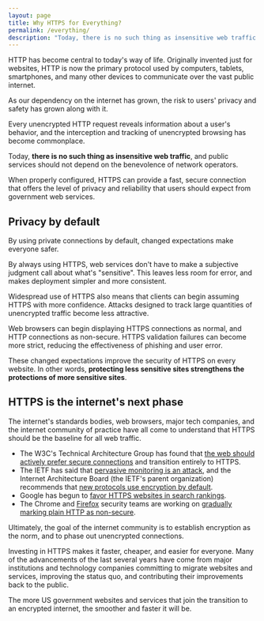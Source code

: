```yaml
---
layout: page
title: Why HTTPS for Everything?
permalink: /everything/
description: "Today, there is no such thing as insensitive web traffic. By simply always using HTTPS, both people and browsers can make safer assumptions about secure connections."
---
```


HTTP has become central to today's way of life. Originally invented just for websites, HTTP is now the primary protocol used by computers, tablets, smartphones, and many other devices to communicate over the vast public internet.

As our dependency on the internet has grown, the risk to users' privacy and safety has grown along with it.

Every unencrypted HTTP request reveals information about a user's behavior, and the interception and tracking of unencrypted browsing has become commonplace.

Today, **there is no such thing as insensitive web traffic**, and public services should not depend on the benevolence of network operators.

When properly configured, HTTPS can provide a fast, secure connection that offers the level of privacy and reliability that users should expect from government web services.

## Privacy by default

By using private connections by default, changed expectations make everyone safer.

By always using HTTPS, web services don't have to make a subjective judgment call about what's "sensitive". This leaves less room for error, and makes deployment simpler and more consistent.

Widespread use of HTTPS also means that clients can begin assuming HTTPS with more confidence. Attacks designed to track large quantities of unencrypted traffic become less attractive.

Web browsers can begin displaying HTTPS connections as normal, and HTTP connections as non-secure. HTTPS validation failures can become more strict, reducing the effectiveness of phishing and user error.

These changed expectations improve the security of HTTPS on every website. In other words, **protecting less sensitive sites strengthens the protections of more sensitive sites**.

## HTTPS is the internet's next phase

The internet's standards bodies, web browsers, major tech companies, and the internet community of practice have all come to understand that HTTPS should be the baseline for all web traffic.

* The W3C's Technical Architecture Group has found that [the web should actively prefer secure connections](https://w3ctag.github.io/web-https/) and transition entirely to HTTPS.
* The IETF has said that [pervasive monitoring is an attack](https://datatracker.ietf.org/doc/rfc7258/), and the Internet Architecture Board (the IETF's parent organization) recommends that [new protocols use encryption by default](http://www.internetsociety.org/news/internet-society-commends-internet-architecture-board-recommendation-encryption-default).
* Google has begun to [favor HTTPS websites in search rankings](http://googleonlinesecurity.blogspot.com/2014/08/https-as-ranking-signal_6.html).
* The Chrome and [Firefox](https://groups.google.com/d/msg/mozilla.dev.security/blV0MK4EbEE/i_Vy7sye0WsJ) security teams are working on [gradually marking plain HTTP as non-secure](https://www.chromium.org/Home/chromium-security/marking-http-as-non-secure).

Ultimately, the goal of the internet community is to establish encryption as the norm, and to phase out unencrypted connections.

Investing in HTTPS makes it faster, cheaper, and easier for everyone. Many of the advancements of the last several years have come from major institutions and technology companies committing to migrate websites and services, improving the status quo, and contributing their improvements back to the public.

The more US government websites and services that join the transition to an encrypted internet, the smoother and faster it will be.

